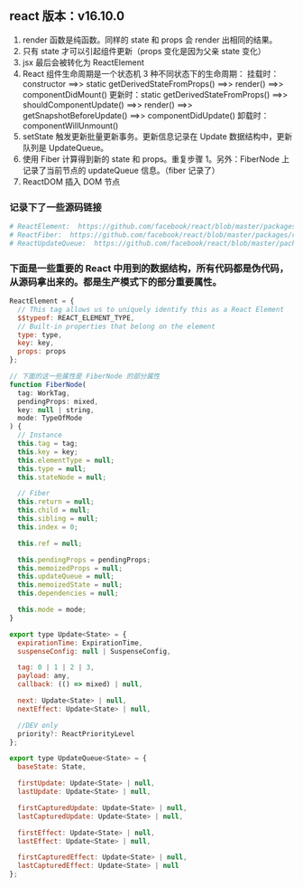 ## react 版本：v16.10.0

1. render 函数是纯函数。同样的 state 和 props 会 render 出相同的结果。
2. 只有 state 才可以引起组件更新（props 变化是因为父亲 state 变化）
3. jsx 最后会被转化为 ReactElement
4. React 组件生命周期是一个状态机
   3 种不同状态下的生命周期：
   挂载时：constructor ==>> static getDerivedStateFromProps() ==>> render() ==>> componentDidMount()
   更新时：static getDerivedStateFromProps() ==>> shouldComponentUpdate() ==>> render() ==>> getSnapshotBeforeUpdate() ==>> componentDidUpdate()
   卸载时：componentWillUnmount()
5. setState 触发更新批量更新事务。更新信息记录在 Update 数据结构中，更新队列是 UpdateQueue。
6. 使用 Fiber 计算得到新的 state 和 props。重复步骤 1。另外：FiberNode 上记录了当前节点的 updateQueue 信息。（fiber 记录了）
7. ReactDOM 插入 DOM 节点

### 记录下了一些源码链接

```bash
# ReactElement:  https://github.com/facebook/react/blob/master/packages/react/src/ReactElement.js
# ReactFiber:  https://github.com/facebook/react/blob/master/packages/react-reconciler/src/ReactFiber.js
# ReactUpdateQueue:  https://github.com/facebook/react/blob/master/packages/react-reconciler/src/ReactUpdateQueue.js
```

### 下面是一些重要的 React 中用到的数据结构，所有代码都是伪代码，从源码拿出来的。都是生产模式下的部分重要属性。

```javascript
ReactElement = {
  // This tag allows us to uniquely identify this as a React Element
  $$typeof: REACT_ELEMENT_TYPE,
  // Built-in properties that belong on the element
  type: type,
  key: key,
  props: props
};

// 下面的这一些属性是 FiberNode 的部分属性
function FiberNode(
  tag: WorkTag,
  pendingProps: mixed,
  key: null | string,
  mode: TypeOfMode
) {
  // Instance
  this.tag = tag;
  this.key = key;
  this.elementType = null;
  this.type = null;
  this.stateNode = null;

  // Fiber
  this.return = null;
  this.child = null;
  this.sibling = null;
  this.index = 0;

  this.ref = null;

  this.pendingProps = pendingProps;
  this.memoizedProps = null;
  this.updateQueue = null;
  this.memoizedState = null;
  this.dependencies = null;

  this.mode = mode;
}

export type Update<State> = {
  expirationTime: ExpirationTime,
  suspenseConfig: null | SuspenseConfig,

  tag: 0 | 1 | 2 | 3,
  payload: any,
  callback: (() => mixed) | null,

  next: Update<State> | null,
  nextEffect: Update<State> | null,

  //DEV only
  priority?: ReactPriorityLevel
};

export type UpdateQueue<State> = {
  baseState: State,

  firstUpdate: Update<State> | null,
  lastUpdate: Update<State> | null,

  firstCapturedUpdate: Update<State> | null,
  lastCapturedUpdate: Update<State> | null,

  firstEffect: Update<State> | null,
  lastEffect: Update<State> | null,

  firstCapturedEffect: Update<State> | null,
  lastCapturedEffect: Update<State> | null
};
```
